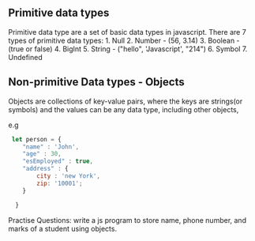 ## Primitive data types

Primitive data type are a set of basic data types in javascript.
There are 7 types of primitive data types: 
    1. Null
    2. Number - (56, 3.14)
    3. Boolean - (true or false)
    4. BigInt
    5. String - ("hello", 'Javascript', "214")
    6. Symbol 
    7. Undefined

## Non-primitive Data types - Objects
 Objects are collections of key-value pairs, where the keys are strings(or symbols)
 and the values can be any data type, including other objects,

 e.g 
```javascript
 let person = {
    "name" : 'John',
    "age" : 30,
    "esEmployed" : true,
    "address" : {
        city : 'new York',
        zip: '10001';
    }

  }
```
Practise Questions: write a js program to store name, phone number, and marks of a student using objects.